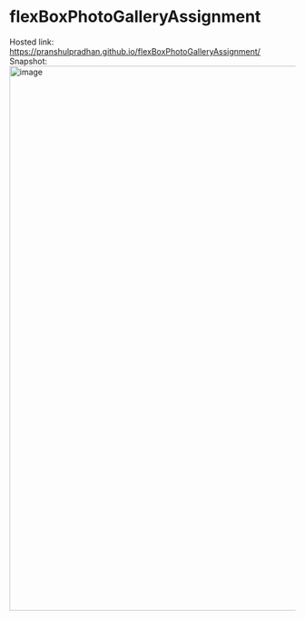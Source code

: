 # flexBoxPhotoGalleryAssignment
Hosted link:
https://pranshulpradhan.github.io/flexBoxPhotoGalleryAssignment/
Snapshot:
<img width="960" alt="image" src="https://github.com/pranshulpradhan/flexBoxPhotoGalleryAssignment/assets/139995434/ba580e00-1d0b-404c-a95c-363309134e63">
